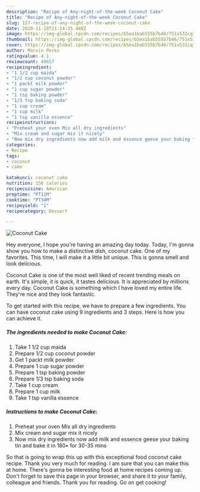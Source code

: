 ```yaml
---
description: "Recipe of Any-night-of-the-week Coconut Cake"
title: "Recipe of Any-night-of-the-week Coconut Cake"
slug: 127-recipe-of-any-night-of-the-week-coconut-cake
date: 2020-11-18T21:14:15.448Z
image: https://img-global.cpcdn.com/recipes/b5ea1bab555b7b46/751x532cq70/coconut-cake-recipe-main-photo.jpg
thumbnail: https://img-global.cpcdn.com/recipes/b5ea1bab555b7b46/751x532cq70/coconut-cake-recipe-main-photo.jpg
cover: https://img-global.cpcdn.com/recipes/b5ea1bab555b7b46/751x532cq70/coconut-cake-recipe-main-photo.jpg
author: Marvin Perez
ratingvalue: 4.1
reviewcount: 40657
recipeingredient:
- "1 1/2 cup maida"
- "1/2 cup coconut powder"
- "1 packt milk powder"
- "1 cup sugar powder"
- "1 tsp baking powder"
- "1/3 tsp baking soda"
- "1 cup cream"
- "1 cup milk"
- "1 tsp vanilla essence"
recipeinstructions:
- "Preheat your oven Mix all dry ingredients"
- "Mix cream and sugar mix it nicely"
- "Now mix dry ingredients now add milk and essence geese your baking tin and bake it in 180• for 30-35 mins"
categories:
- Recipe
tags:
- coconut
- cake

katakunci: coconut cake 
nutrition: 156 calories
recipecuisine: American
preptime: "PT11M"
cooktime: "PT34M"
recipeyield: "1"
recipecategory: Dessert

---
```



![Coconut Cake](https://img-global.cpcdn.com/recipes/b5ea1bab555b7b46/751x532cq70/coconut-cake-recipe-main-photo.jpg)

Hey everyone, I hope you're having an amazing day today. Today, I'm gonna show you how to make a distinctive dish, coconut cake. One of my favorites. This time, I will make it a little bit unique. This is gonna smell and look delicious.

Coconut Cake is one of the most well liked of recent trending meals on earth. It's simple, it is quick, it tastes delicious. It is appreciated by millions every day. Coconut Cake is something which I have loved my entire life. They're nice and they look fantastic.




To get started with this recipe, we have to prepare a few ingredients. You can have coconut cake using 9 ingredients and 3 steps. Here is how you can achieve it.

<!--inarticleads1-->

##### The ingredients needed to make Coconut Cake:

1. Take 1 1/2 cup maida
1. Prepare 1/2 cup coconut powder
1. Get 1 packt milk powder
1. Prepare 1 cup sugar powder
1. Prepare 1 tsp baking powder
1. Prepare 1/3 tsp baking soda
1. Take 1 cup cream
1. Prepare 1 cup milk
1. Take 1 tsp vanilla essence




<!--inarticleads2-->

##### Instructions to make Coconut Cake:

1. Preheat your oven Mix all dry ingredients
1. Mix cream and sugar mix it nicely
1. Now mix dry ingredients now add milk and essence geese your baking tin and bake it in 180• for 30-35 mins




So that is going to wrap this up with this exceptional food coconut cake recipe. Thank you very much for reading. I am sure that you can make this at home. There's gonna be interesting food at home recipes coming up. Don't forget to save this page in your browser, and share it to your family, colleague and friends. Thank you for reading. Go on get cooking!
